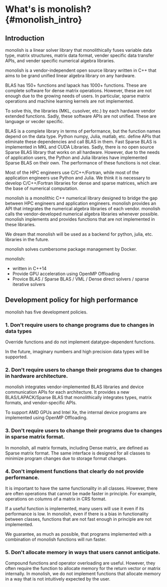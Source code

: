 # What's is monolish? {#monolish_intro}

## Introduction

monolish is a linear solver library that monolithically fuses variable data type, matrix structures, matrix data format, vender specific data transfer APIs, and vender specific numerical algebra libraries.

monolish is a vendor-independent open source library written in C++ that aims to be grand unified linear algebra library on any hardware.

BLAS has 150+ functions and lapack has 1000+ functions. These are complete software for dense matrix operations. 
However, these are not enough due to the growing needs of users. 
In particular, sparse matrix operations and machine learning kernels are not implemented. 

To solve this, the libraries (MKL, cusolver, etc.) by each hardware vendor extended functions.
Sadly, these software APIs are not unified. These are language or vecder specific.


BLAS is a complete library in terms of performance, but the function names depend on the data type.
Python numpy, Julia, matlab, etc. define APIs that eliminate these dependencies and call BLAS in them.
Fast Sparse BLAS is implemented in MKL and CUDA Libraries.
Sadly, there is no open source Sparse BLAS library that works on all hardware.
However, due to the needs of application users, the Python and Julia libraries have implemented Sparse BLAS on their own.  The performance of these functions is not clear.

Most of the HPC engineers use C/C++/Fortran, while most of the application engineers use Python and Julia.
We think it is necessary to develop C/C++/Fortran libraries for dense and sparse matrices, which are the base of numerical computation.

monolish is a monolithic C++ numerical library designed to bridge the gap between HPC engineers and application engineers.
monolish provides an API that integrates the numerical algebra libraries of each vendor.
monolish calls the vendor-developed numerical algebra libraries whenever possible.
monolish implements and provides functions that are not implemented in these libraries.

We dream that monolish will be used as a backend for python, julia, etc. libraries in the future.

monolish solves cumbersome package management by Docker.

monolish:
- written in C++14
- Provide GPU acceleration using OpenMP Offloading
- Provice BLAS / Sparse BLAS / VML / Dense direct solvers / sparse iterative solvers

## Development policy for high performance 

monolish has five development policies.

### 1. Don't require users to change programs due to changes in data types

Override functions and do not implement datatype-dependent functions.

In the future, imaginary numbers and high precision data types will be supported.

### 2. Don't require users to change their programs due to changes in hardware architecture.

monolish integrates vendor-implemented BLAS libraries and device communication APIs for each architecture.
It provides a new BLAS/LAPACK/Sparse BLAS that monolithically integrates types, matrix formats, and vendor-specific APIs.

To support AMD GPUs and Intel Xe, the internal device programs are implemented using OpenMP Offloading.

### 3. Don't require users to change their programs due to changes in sparse matrix format.

In monolish, all matrix formats, including Dense matrix, are defined as Sparse matrix format.
The same interface is designed for all classes to minimize program changes due to storage format changes.

### 4. Don't implement functions that clearly do not provide performance.

It is important to have the same functionality in all classes.
However, there are often operations that cannot be made faster in principle.
For example, operations on columns of a matrix in CRS format.

If a useful function is implemented, many users will use it even if its performance is low.
In monolish, even if there is a bias in functionality between classes, functions that are not fast enough in principle are not implemented.

We guarantee, as much as possible, that programs implemented with a combination of monolish functions will run faster.


### 5. Don't allocate memory in ways that users cannot anticipate.

Compound functions and operator overloading are useful.
However, they often require the function to allocate memory for the return vector or matrix internally.
In monolish, we do not implement functions that allocate memory in a way that is not intuitively expected by the user.
